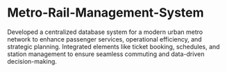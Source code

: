 # Metro-Rail-Management-System
Developed a centralized database system for a modern urban metro network to enhance passenger services, operational efficiency, and strategic planning. Integrated elements like ticket booking, schedules, and station management to ensure seamless commuting and data-driven decision-making.
